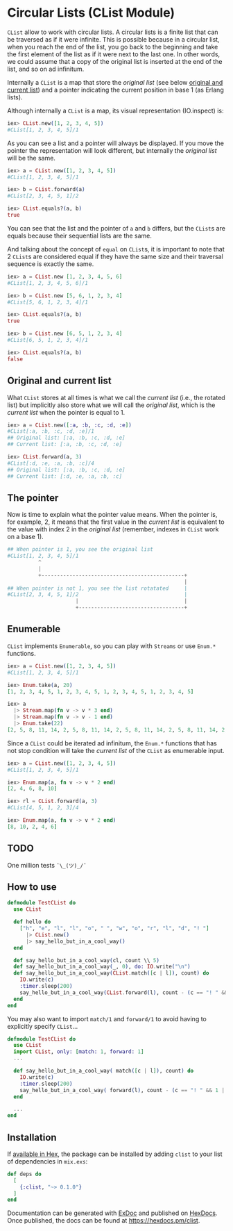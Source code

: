 # Circular Lists (CList Module)

`CList` allow to work with circular lists. A circular lists is a finite list that can be traversed
as if it were infinite. This is possible because in a circular list, when you reach the end of the 
list, you go back to the beginning and take the first element of the list as if it were next to 
the last one. In other words, we could assume that a copy of the original list is inserted at the 
end of the list, and so on ad infinitum.

Internally a `CList` is a map that store the *original list* (see below [original and current list](#module-original-and-current-list)) 
and a pointer indicating the current position in base 1 (as Erlang lists).

Although internally a `CList` is a map, its visual representation (IO.inspect) is:

```elixir
iex> CList.new([1, 2, 3, 4, 5])
#CList[1, 2, 3, 4, 5]/1
```
As you can see a list and a pointer will always be displayed. If you move the pointer the representation
will look different, but internally the *original list* will be the same.

```elixir
iex> a = CList.new([1, 2, 3, 4, 5])
#CList[1, 2, 3, 4, 5]/1

iex> b = CList.forward(a)
#CList[2, 3, 4, 5, 1]/2

iex> CList.equals?(a, b)
true
```
You can see that the list and the pointer of `a` and `b` differs, but the `CList`s are equals 
because their sequential lists are the same.

And talking about the concept of `equal` on `CList`s, it is important to note that 2 `CList`s are 
considered equal if they have the same size and their traversal sequence is exactly the same.

```elixir
iex> a = CList.new [1, 2, 3, 4, 5, 6]
#CList[1, 2, 3, 4, 5, 6]/1

iex> b = CList.new [5, 6, 1, 2, 3, 4]
#CList[5, 6, 1, 2, 3, 4]/1

iex> CList.equals?(a, b)
true

iex> b = CList.new [6, 5, 1, 2, 3, 4]
#CList[6, 5, 1, 2, 3, 4]/1

iex> CList.equals?(a, b)
false
```

## Original and current list

What `CList` stores at all times is what we call the *current list* (i.e., the rotated list) but 
implicitly also store what we will call the *original list*, which is the *current list* when the 
pointer is equal to 1.

```elixir 
iex> a = CList.new([:a, :b, :c, :d, :e])
#CList[:a, :b, :c, :d, :e]/1 
## Original list: [:a, :b, :c, :d, :e]
## Current list: [:a, :b, :c, :d, :e]

iex> CList.forward(a, 3)
#CList[:d, :e, :a, :b, :c]/4
## Original list: [:a, :b, :c, :d, :e]
## Current list: [:d, :e, :a, :b, :c]

```
## The pointer

Now is time to explain what the pointer value means. When the pointer is, for example, 2, it
means that the first value in the *current list* is equivalent to the value with index 2 in the 
*original list* (remember, indexes in `CList` work on a base 1).

```elixir
## When pointer is 1, you see the original list
#CList[1, 2, 3, 4, 5]/1
          ^
          |
          +----------------------------------------------+
                                                         |
## When pointer is not 1, you see the list rotatated     |
#CList[2, 3, 4, 5, 1]/2                                  |
                      |                                  |
                      +----------------------------------+

```

## Enumerable

`CList` implements `Enumerable`, so you can play with `Streams` or use `Enum.*` functions.

```elixir
iex> a = CList.new([1, 2, 3, 4, 5])
#CList[1, 2, 3, 4, 5]/1

iex> Enum.take(a, 20)
[1, 2, 3, 4, 5, 1, 2, 3, 4, 5, 1, 2, 3, 4, 5, 1, 2, 3, 4, 5]

iex> a 
  |> Stream.map(fn v -> v * 3 end) 
  |> Stream.map(fn v -> v - 1 end) 
  |> Enum.take(22)
[2, 5, 8, 11, 14, 2, 5, 8, 11, 14, 2, 5, 8, 11, 14, 2, 5, 8, 11, 14, 2, 5]
```

Since a `CList` could be iterated ad infinitum, the `Enum.*` functions that has not stop condition 
will take the *current list* of the `CList` as enumerable input. 

```elixir
iex> a = CList.new([1, 2, 3, 4, 5])
#CList[1, 2, 3, 4, 5]/1

iex> Enum.map(a, fn v -> v * 2 end)
[2, 4, 6, 8, 10]

iex> rl = CList.forward(a, 3)
#CList[4, 5, 1, 2, 3]/4

iex> Enum.map(a, fn v -> v * 2 end)
[8, 10, 2, 4, 6]
```

## TODO
                      
One million tests `¯\_(ツ)_/¯`

## How to use

```elixir
defmodule TestCList do
  use CList

  def hello do
    ["h", "e", "l", "l", "o", " ", "w", "o", "r", "l", "d", "! "]
      |> CList.new()
      |> say_hello_but_in_a_cool_way()
  end

  def say_hello_but_in_a_cool_way(cl, count \\ 5)
  def say_hello_but_in_a_cool_way(_, 0), do: IO.write("\n")
  def say_hello_but_in_a_cool_way(CList.match([c | l]), count) do
    IO.write(c)
    :timer.sleep(200)
    say_hello_but_in_a_cool_way(CList.forward(l), count - (c == "! " && 1 || 0))
  end
end
```

You may also want to import `match/1` and `forward/1` to avoid having to explicitly specify 
`CList`...

```elixir
defmodule TestCList do
  use CList
  import CList, only: [match: 1, forward: 1]
  ...

  def say_hello_but_in_a_cool_way( match([c | l]), count) do
    IO.write(c)
    :timer.sleep(200)
    say_hello_but_in_a_cool_way( forward(l), count - (c == "! " && 1 || 0))
  end

  ...
end
```


## Installation

If [available in Hex](https://hex.pm/docs/publish), the package can be installed
by adding `clist` to your list of dependencies in `mix.exs`:

```elixir
def deps do
  [
    {:clist, "~> 0.1.0"}
  ]
end
```

Documentation can be generated with [ExDoc](https://github.com/elixir-lang/ex_doc)
and published on [HexDocs](https://hexdocs.pm). Once published, the docs can
be found at <https://hexdocs.pm/clist>.

